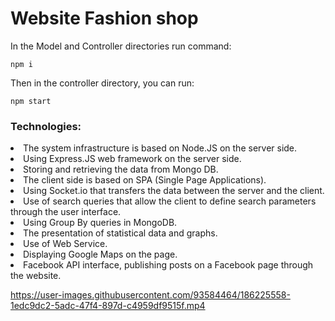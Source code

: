 # Website Fashion shop

In the Model and Controller directories run command:

```
npm i
```

Then in the controller directory, you can run:

```
npm start
```

<h3>Technologies:</h3>
<li>The system infrastructure is based on Node.JS on the server side.</li>
<li>Using Express.JS web framework on the server side.</li>
<li>Storing and retrieving the data from Mongo DB.</li>
<li>The client side is based on SPA (Single Page Applications).</li>
<li>Using Socket.io that transfers the data between the server and the client.</li>
<li>Use of search queries that allow the client to define search parameters through the user interface.</li>
<li>Using Group By queries in MongoDB.</li>
<li>The presentation of statistical data and graphs.</li>
<li>Use of Web Service.</li>
<li>Displaying Google Maps on the page.</li>
<li>Facebook API interface, publishing posts on a Facebook page through the website.</li>

https://user-images.githubusercontent.com/93584464/186225558-1edc9dc2-5adc-47f4-897d-c4959df9515f.mp4
